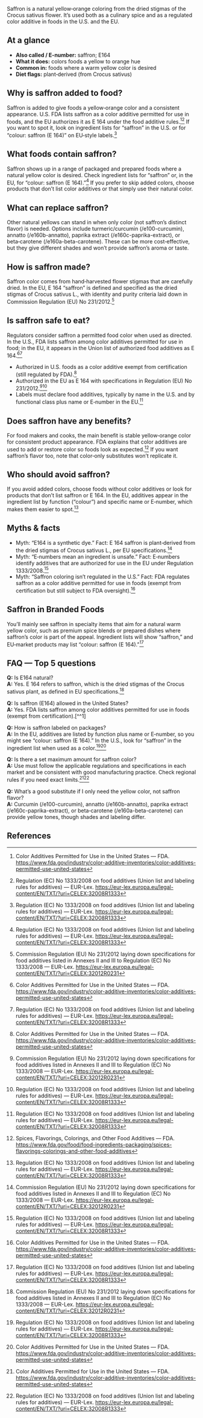 Saffron is a natural yellow‑orange coloring from the dried stigmas of the Crocus sativus flower. It’s used both as a culinary spice and as a regulated color additive in foods in the U.S. and the EU. <!--more-->

## At a glance
- **Also called / E-number:** saffron; E164  
- **What it does:** colors foods a yellow to orange hue  
- **Common in:** foods where a warm yellow color is desired  
- **Diet flags:** plant‑derived (from Crocus sativus)  

## Why is saffron added to food?
Saffron is added to give foods a yellow‑orange color and a consistent appearance. U.S. FDA lists saffron as a color additive permitted for use in foods, and the EU authorizes it as E 164 under the food additive rules.[^1][^5] If you want to spot it, look on ingredient lists for “saffron” in the U.S. or for “colour: saffron (E 164)” on EU‑style labels.[^5]

## What foods contain saffron?
Saffron shows up in a range of packaged and prepared foods where a natural yellow color is desired. Check ingredient lists for “saffron” or, in the EU, for “colour: saffron (E 164).”[^5] If you prefer to skip added colors, choose products that don’t list color additives or that simply use their natural color.

## What can replace saffron?
Other natural yellows can stand in when only color (not saffron’s distinct flavor) is needed. Options include turmeric/curcumin (/e100-curcumin), annatto (/e160b-annatto), paprika extract (/e160c-paprika-extract), or beta‑carotene (/e160a-beta-carotene). These can be more cost‑effective, but they give different shades and won’t provide saffron’s aroma or taste.

## How is saffron made?
Saffron color comes from hand‑harvested flower stigmas that are carefully dried. In the EU, E 164 “saffron” is defined and specified as the dried stigmas of Crocus sativus L., with identity and purity criteria laid down in Commission Regulation (EU) No 231/2012.[^3]

## Is saffron safe to eat?
Regulators consider saffron a permitted food color when used as directed. In the U.S., FDA lists saffron among color additives permitted for use in food; in the EU, it appears in the Union list of authorized food additives as E 164.[^1][^5]
- Authorized in U.S. foods as a color additive exempt from certification (still regulated by FDA).[^1]
- Authorized in the EU as E 164 with specifications in Regulation (EU) No 231/2012.[^3][^5]
- Labels must declare food additives, typically by name in the U.S. and by functional class plus name or E‑number in the EU.[^5]

## Does saffron have any benefits?
For food makers and cooks, the main benefit is stable yellow‑orange color for consistent product appearance. FDA explains that color additives are used to add or restore color so foods look as expected.[^2] If you want saffron’s flavor too, note that color‑only substitutes won’t replicate it.

## Who should avoid saffron?
If you avoid added colors, choose foods without color additives or look for products that don’t list saffron or E 164. In the EU, additives appear in the ingredient list by function (“colour”) and specific name or E‑number, which makes them easier to spot.[^5]

## Myths & facts
- Myth: “E164 is a synthetic dye.” Fact: E 164 saffron is plant‑derived from the dried stigmas of Crocus sativus L., per EU specifications.[^3]
- Myth: “E‑numbers mean an ingredient is unsafe.” Fact: E‑numbers identify additives that are authorized for use in the EU under Regulation 1333/2008.[^5]
- Myth: “Saffron coloring isn’t regulated in the U.S.” Fact: FDA regulates saffron as a color additive permitted for use in foods (exempt from certification but still subject to FDA oversight).[^1]

## Saffron in Branded Foods
You’ll mainly see saffron in specialty items that aim for a natural warm yellow color, such as premium spice blends or prepared dishes where saffron’s color is part of the appeal. Ingredient lists will show “saffron,” and EU‑market products may list “colour: saffron (E 164).”[^5]

## FAQ — Top 5 questions
**Q:** Is E164 natural?  
**A:** Yes. E 164 refers to saffron, which is the dried stigmas of the Crocus sativus plant, as defined in EU specifications.[^3]

**Q:** Is saffron (E164) allowed in the United States?  
**A:** Yes. FDA lists saffron among color additives permitted for use in foods (exempt from certification).[^^1]

**Q:** How is saffron labeled on packages?  
**A:** In the EU, additives are listed by function plus name or E‑number, so you might see “colour: saffron (E 164).” In the U.S., look for “saffron” in the ingredient list when used as a color.[^5][^1]

**Q:** Is there a set maximum amount for saffron color?  
**A:** Use must follow the applicable regulations and specifications in each market and be consistent with good manufacturing practice. Check regional rules if you need exact limits.[^1][^5]

**Q:** What’s a good substitute if I only need the yellow color, not saffron flavor?  
**A:** Curcumin (/e100-curcumin), annatto (/e160b-annatto), paprika extract (/e160c-paprika-extract), or beta‑carotene (/e160a-beta-carotene) can provide yellow tones, though shades and labeling differ.

## References
[^1]: Color Additives Permitted for Use in the United States — FDA. https://www.fda.gov/industry/color-additive-inventories/color-additives-permitted-use-united-states  
[^2]: Spices, Flavorings, Colorings, and Other Food Additives — FDA. https://www.fda.gov/food/food-ingredients-packaging/spices-flavorings-colorings-and-other-food-additives  
[^3]: Commission Regulation (EU) No 231/2012 laying down specifications for food additives listed in Annexes II and III to Regulation (EC) No 1333/2008 — EUR-Lex. https://eur-lex.europa.eu/legal-content/EN/TXT/?uri=CELEX:32012R0231  
[^5]: Regulation (EC) No 1333/2008 on food additives (Union list and labeling rules for additives) — EUR-Lex. https://eur-lex.europa.eu/legal-content/EN/TXT/?uri=CELEX:32008R1333
